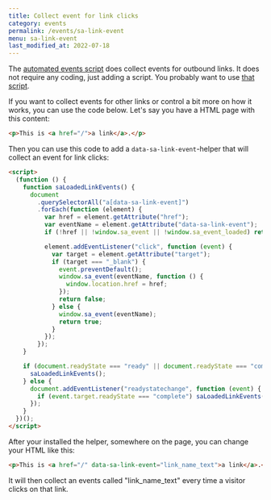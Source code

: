 ```yaml
---
title: Collect event for link clicks
category: events
permalink: /events/sa-link-event
menu: sa-link-event
last_modified_at: 2022-07-18
---
```


The [automated events script](/automated-events) does collect events for outbound links. It does not require any coding, just adding a script. You probably want to use [that script](/automated-events).

If you want to collect events for other links or control a bit more on how it works, you can use the code below. Let's say you have a HTML page with this content:

```html
<p>This is <a href="/">a link</a>.</p>
```

Then you can use this code to add a `data-sa-link-event`-helper that will collect an event for link clicks:

```html
<script>
  (function () {
    function saLoadedLinkEvents() {
      document
        .querySelectorAll("a[data-sa-link-event]")
        .forEach(function (element) {
          var href = element.getAttribute("href");
          var eventName = element.getAttribute("data-sa-link-event");
          if (!href || !window.sa_event || !window.sa_event_loaded) return;

          element.addEventListener("click", function (event) {
            var target = element.getAttribute("target");
            if (target === "_blank") {
              event.preventDefault();
              window.sa_event(eventName, function () {
                window.location.href = href;
              });
              return false;
            } else {
              window.sa_event(eventName);
              return true;
            }
          });
        });
    }

    if (document.readyState === "ready" || document.readyState === "complete") {
      saLoadedLinkEvents();
    } else {
      document.addEventListener("readystatechange", function (event) {
        if (event.target.readyState === "complete") saLoadedLinkEvents();
      });
    }
  })();
</script>
```

After your installed the helper, somewhere on the page, you can change your HTML like this:

```html
<p>This is <a href="/" data-sa-link-event="link_name_text">a link</a>.</p>
```

It will then collect an events called "link_name_text" every time a visitor clicks on that link.
